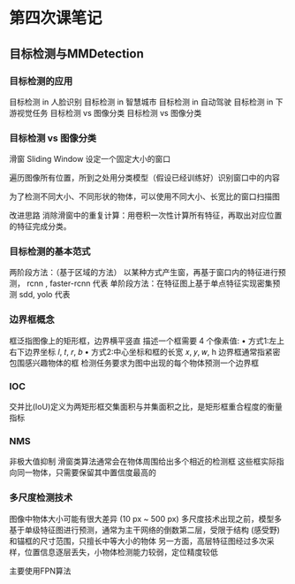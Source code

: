 # 第四次课笔记

## 目标检测与MMDetection
### 目标检测的应用
目标检测 in 人脸识别
目标检测 in 智慧城市
目标检测 in 自动驾驶
目标检测 in 下游视觉任务
目标检测 vs 图像分类
目标检测 vs 图像分类

### 目标检测 vs 图像分类

滑窗 Sliding Window
设定一个固定大小的窗口

遍历图像所有位置，所到之处用分类模型（假设已经训练好）识别窗口中的内容

为了检测不同大小、不同形状的物体，可以使用不同大小、长宽比的窗口扫描图

改进思路
消除滑窗中的重复计算：用卷积一次性计算所有特征，再取出对应位置的特征完成分类。
 

### 目标检测的基本范式
两阶段方法：（基于区域的方法） 以某种方式产生窗，再基于窗口内的特征进行预测， rcnn , faster-rcnn 代表 
单阶段方法：在特征图上基于单点特征实现密集预测 sdd, yolo 代表

### 边界框概念
框泛指图像上的矩形框，边界横平竖直
描述一个框需要 4 个像素值:
• 方式1:左上右下边界坐标 𝑙, 𝑡, 𝑟, 𝑏
• 方式2:中心坐标和框的长宽 𝑥, 𝑦, 𝑤, h
边界框通常指紧密包围感兴趣物体的框 检测任务要求为图中出现的每个物体预测一个边界框


### IOC
交并比(IoU)定义为两矩形框交集面积与并集面积之比，是矩形框重合程度的衡量指标

### NMS
非极大值抑制
滑窗类算法通常会在物体周围给出多个相近的检测框 这些框实际指向同一物体，只需要保留其中置信度最高的

### 多尺度检测技术

图像中物体大小可能有很大差异 (10 px ~ 500 px) 多尺度技术出现之前，模型多基于单级特征图进行预测，通常为主干网络的倒数第二层，受限于结构 (感受野)和锚框的尺寸范围，只擅长中等大小的物体 另一方面，高层特征图经过多次采样，位置信息逐层丢失，小物体检测能力较弱，定位精度较低

主要使用FPN算法